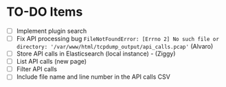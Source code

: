 # TO-DO Items

- [ ] Implement plugin search
- [ ] Fix API processing bug `FileNotFoundError: [Errno 2] No such file or directory: '/var/www/html/tcpdump_output/api_calls.pcap'` (Alvaro)
- [ ] Store API calls in Elasticsearch (local instance) - (Ziggy)
- [ ] List API calls (new page)
- [ ] Filter API calls
- [ ] Include file name and line number in the API calls CSV
